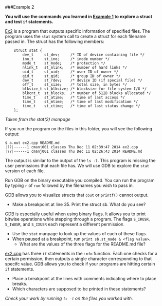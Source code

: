 ###Example 2

**You will use the commands you learned in [Example 1](/../ex1/) to explore
a struct and test `if` statements.**

[Ex2](ex2.cpp) is a program that outputs specific information of specified
files. The program uses the `stat` system call to create a struct for
each filename passed in. The struct has the following members:

```
    struct stat {
        dev_t     st_dev;     /* ID of device containing file */
        ino_t     st_ino;     /* inode number */
        mode_t    st_mode;    /* protection */
        nlink_t   st_nlink;   /* number of hard links */
        uid_t     st_uid;     /* user ID of owner */
        gid_t     st_gid;     /* group ID of owner */
        dev_t     st_rdev;    /* device ID (if special file) */
        off_t     st_size;    /* total size, in bytes */
        blksize_t st_blksize; /* blocksize for file system I/O */
        blkcnt_t  st_blocks;  /* number of 512B blocks allocated */
        time_t    st_atime;   /* time of last access */
        time_t    st_mtime;   /* time of last modification */
        time_t    st_ctime;   /* time of last status change */
    };
```
_Taken from the stat(2) manpage_

If you run the program on the files in this folder, you will see the
following output:

```
$ a.out ex2.cpp README.md 
|??|------1 cmanj001 classes Thu Dec 11 02:39:47 2014 ex2.cpp
|??|------1 cmanj001 classes Thu Dec 11 02:26:43 2014 README.md
```

The output is similar to the output of the `ls -l`. This program is 
missing the user permissions that each file has. We will use GDB to 
explore the `stat` version of each file.

Run GDB on the binary executable you compiled. You can run the program by 
typing `r` of `run` followed by the filenames you wish to pass in.

GDB allows you to visualize structs that `cout` or `printf()` cannot output.
* Make a breakpoint at line 35. Print the struct sb. What do you see?

GDB is especially useful when using binary flags. It allows you to print
bitwise operations while stepping through a program. The flags `S_IRUSR`, 
`S_IWUSR`, and `S_IXUSR` each represent a different permission.
* Use the `stat` manpage to look up the values of each of these flags.
* When paused at a breakpoint, run `print sb.st_mode & <flag value>`.
  * What are the values of the three flags for the README.md file?

[ex2.cpp](ex2.cpp) has three `if` statements in the `info` function.
Each one checks for a certain permission, then outputs a single character
corresponding to that specifc value. GDB allows you to check if your 
programs are hitting certain `if` statements.
* Place a breakpoint at the lines with comments indicating where to place breaks.
* Which characters are supposed to be printed in these statements?

_Check your work by running `ls -l` on the files you worked with._
